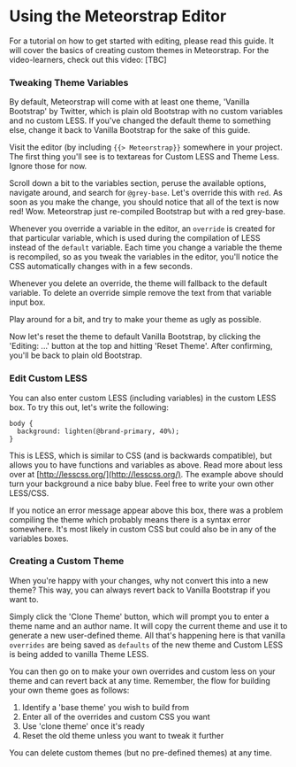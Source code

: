 # Using the Meteorstrap Editor

For a tutorial on how to get started with editing, please read this guide. It will cover the basics of creating custom themes in Meteorstrap. For the video-learners, check out this video: [TBC]

### Tweaking Theme Variables

By default, Meteorstrap will come with at least one theme, 'Vanilla Bootstrap' by Twitter, which is plain old Bootstrap with no custom variables and no custom LESS. If you've changed the default theme to something else, change it back to Vanilla Bootstrap for the sake of this guide.

Visit the editor (by including `{{> Meteorstrap}}` somewhere in your project. The first thing you'll see is to textareas for Custom LESS and Theme Less. Ignore those for now.

Scroll down a bit to the variables section, peruse the available options, navigate around, and search for `@grey-base`. Let's override this with `red`. As soon as you make the change, you should notice that all of the text is now red! Wow. Meteorstrap just re-compiled Bootstrap but with a red grey-base.

Whenever you override a variable in the editor, an `override` is created for that particular variable, which is used during the compilation of LESS instead of the `default` variable. Each time you change a variable the theme is recompiled, so as you tweak the variables in the editor, you'll notice the CSS automatically changes with in a few seconds.

Whenever you delete an override, the theme will fallback to the default variable. To delete an override simple remove the text from that variable input box.

Play around for a bit, and try to make your theme as ugly as possible.

Now let's reset the theme to default Vanilla Bootstrap, by clicking the 'Editing: ...' button at the top and hitting 'Reset Theme'. After confirming, you'll be back to plain old Bootstrap.

### Edit Custom LESS

You can also enter custom LESS (including variables) in the custom LESS box. To try this out, let's write the following:

```less
body {
  background: lighten(@brand-primary, 40%);
}
```
This is LESS, which is similar to CSS (and is backwards compatible), but allows you to have functions and variables as above. Read more about less over at [http://lesscss.org/](http://lesscss.org/). The example above should turn your background a nice baby blue. Feel free to write your own other LESS/CSS.

If you notice an error message appear above this box, there was a problem compiling the theme which probably means there is a syntax error somewhere. It's most likely in custom CSS but could also be in any of the variables boxes.

### Creating a Custom Theme

When you're happy with your changes, why not convert this into a new theme? This way, you can always revert back to Vanilla Bootstrap if you want to.

Simply click the 'Clone Theme' button, which will prompt you to enter a theme name and an author name. It will copy the current theme and use it to generate a new user-defined theme. All that's happening here is that vanilla `overrides` are being saved as `defaults` of the new theme and Custom LESS is being added to vanilla Theme LESS.

You can then go on to make your own overrides and custom less on your theme and can revert back at any time. Remember, the flow for building your own theme goes as follows:

1. Identify a 'base theme' you wish to build from
2. Enter all of the overrides and custom CSS you want
3. Use 'clone theme' once it's ready
4. Reset the old theme unless you want to tweak it further

You can delete custom themes (but no pre-defined themes) at any time.

